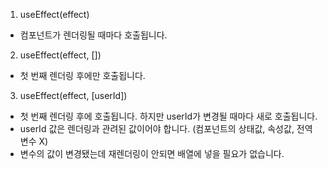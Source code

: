 1. useEffect(effect)

- 컴포넌트가 렌더링될 때마다 호출됩니다.

2. useEffect(effect, [])

- 첫 번째 렌더링 후에만 호출됩니다.

3. useEffect(effect, [userId])

- 첫 번째 렌더링 후에 호출됩니다. 하지만 userId가 변경될 때마다 새로 호출됩니다.
- userId 값은 렌더링과 관려된 값이어야 합니다. (컴포넌트의 상태값, 속성값, 전역 변수 X)
- 변수의 값이 변경됐는데 재렌더링이 안되면 배열에 넣을 필요가 없습니다.
